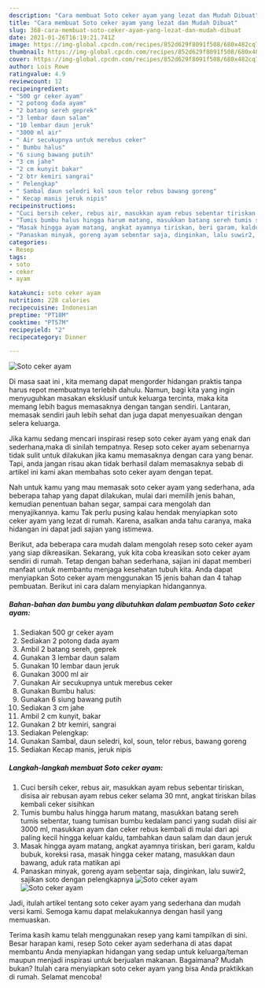 ```yaml
---
description: "Cara membuat Soto ceker ayam yang lezat dan Mudah Dibuat"
title: "Cara membuat Soto ceker ayam yang lezat dan Mudah Dibuat"
slug: 368-cara-membuat-soto-ceker-ayam-yang-lezat-dan-mudah-dibuat
date: 2021-01-26T16:19:21.741Z
image: https://img-global.cpcdn.com/recipes/852d629f8091f508/680x482cq70/soto-ceker-ayam-foto-resep-utama.jpg
thumbnail: https://img-global.cpcdn.com/recipes/852d629f8091f508/680x482cq70/soto-ceker-ayam-foto-resep-utama.jpg
cover: https://img-global.cpcdn.com/recipes/852d629f8091f508/680x482cq70/soto-ceker-ayam-foto-resep-utama.jpg
author: Lois Rowe
ratingvalue: 4.9
reviewcount: 12
recipeingredient:
- "500 gr ceker ayam"
- "2 potong dada ayam"
- "2 batang sereh geprek"
- "3 lembar daun salam"
- "10 lembar daun jeruk"
- "3000 ml air"
- " Air secukupnya untuk merebus ceker"
- " Bumbu halus"
- "6 siung bawang putih"
- "3 cm jahe"
- "2 cm kunyit bakar"
- "2 btr kemiri sangrai"
- " Pelengkap"
- " Sambal daun seledri kol soun telor rebus bawang goreng"
- " Kecap manis jeruk nipis"
recipeinstructions:
- "Cuci bersih ceker, rebus air, masukkan ayam rebus sebentar tiriskan, disisa air rebusan ayam rebus ceker selama 30 mnt, angkat tiriskan bilas kembali ceker sisihkan"
- "Tumis bumbu halus hingga harum matang, masukkan batang sereh tumis sebentar, tuang tumisan bumbu kedalam panci yang sudah diisi air 3000 ml, masukkan ayam dan ceker rebus kembali di mulai dari api paling kecil hingga keluar kaldu, tambahkan daun salam dan daun jeruk"
- "Masak hingga ayam matang, angkat ayamnya tiriskan, beri garam, kaldu bubuk, koreksi rasa, masak hingga ceker matang, masukkan daun bawang, aduk rata matikan api"
- "Panaskan minyak, goreng ayam sebentar saja, dinginkan, lalu suwir2, sajikan soto dengan pelengkapnya"
categories:
- Resep
tags:
- soto
- ceker
- ayam

katakunci: soto ceker ayam 
nutrition: 228 calories
recipecuisine: Indonesian
preptime: "PT18M"
cooktime: "PT57M"
recipeyield: "2"
recipecategory: Dinner

---
```



![Soto ceker ayam](https://img-global.cpcdn.com/recipes/852d629f8091f508/680x482cq70/soto-ceker-ayam-foto-resep-utama.jpg)

Di masa  saat ini , kita memang dapat mengorder hidangan praktis tanpa harus repot membuatnya terlebih dahulu. Namun, bagi kita yang ingin menyuguhkan masakan eksklusif untuk keluarga tercinta, maka kita memang lebih bagus memasaknya dengan tangan sendiri. Lantaran, memasak sendiri jauh lebih sehat dan juga dapat menyesuaikan dengan selera keluarga.

Jika kamu sedang mencari inspirasi resep soto ceker ayam yang enak dan sederhana,maka di sinilah tempatnya. Resep soto ceker ayam  sebenarnya tidak sulit untuk dilakukan jika kamu memasaknya dengan cara yang benar. Tapi, anda jangan risau akan tidak berhasil dalam memasaknya 
sebab di artikel ini kami akan membahas soto ceker ayam dengan tepat.  



Nah untuk kamu yang mau memasak soto ceker ayam yang sederhana, ada beberapa tahap yang dapat dilakukan, mulai dari memilih jenis bahan, kemudian penentuan bahan segar, sampai cara mengolah dan menyajikannya. kamu Tak perlu pusing kalau hendak menyiapkan soto ceker ayam yang lezat di rumah. Karena, asalkan anda  tahu caranya, maka hidangan ini dapat jadi sajian yang istimewa.

Berikut, ada beberapa cara mudah dalam mengolah resep soto ceker ayam yang siap dikreasikan. Sekarang, yuk kita coba kreasikan soto ceker ayam sendiri di rumah. Tetap dengan bahan sederhana, sajian ini dapat memberi manfaat untuk membantu menjaga kesehatan tubuh kita. Anda dapat menyiapkan Soto ceker ayam menggunakan 15 jenis bahan dan 4 tahap pembuatan. Berikut ini cara dalam menyiapkan hidangannya.

<!--inarticleads1-->

##### Bahan-bahan dan bumbu yang dibutuhkan dalam pembuatan Soto ceker ayam:

1. Sediakan 500 gr ceker ayam
1. Sediakan 2 potong dada ayam
1. Ambil 2 batang sereh, geprek
1. Gunakan 3 lembar daun salam
1. Gunakan 10 lembar daun jeruk
1. Gunakan 3000 ml air
1. Gunakan  Air secukupnya untuk merebus ceker
1. Gunakan  Bumbu halus:
1. Gunakan 6 siung bawang putih
1. Sediakan 3 cm jahe
1. Ambil 2 cm kunyit, bakar
1. Gunakan 2 btr kemiri, sangrai
1. Sediakan  Pelengkap:
1. Gunakan  Sambal, daun seledri, kol, soun, telor rebus, bawang goreng
1. Sediakan  Kecap manis, jeruk nipis




<!--inarticleads2-->

##### Langkah-langkah membuat Soto ceker ayam:

1. Cuci bersih ceker, rebus air, masukkan ayam rebus sebentar tiriskan, disisa air rebusan ayam rebus ceker selama 30 mnt, angkat tiriskan bilas kembali ceker sisihkan
1. Tumis bumbu halus hingga harum matang, masukkan batang sereh tumis sebentar, tuang tumisan bumbu kedalam panci yang sudah diisi air 3000 ml, masukkan ayam dan ceker rebus kembali di mulai dari api paling kecil hingga keluar kaldu, tambahkan daun salam dan daun jeruk
1. Masak hingga ayam matang, angkat ayamnya tiriskan, beri garam, kaldu bubuk, koreksi rasa, masak hingga ceker matang, masukkan daun bawang, aduk rata matikan api
1. Panaskan minyak, goreng ayam sebentar saja, dinginkan, lalu suwir2, sajikan soto dengan pelengkapnya
<img src="//assets-global.cpcdn.com/assets/icons/button_play-2c75c40dde080a61004c1f40b05d8f140eaff45d7e9e6481dc71c63d2e7c4909.png" alt="Soto ceker ayam"><img src="//assets-global.cpcdn.com/assets/icons/button_play-2c75c40dde080a61004c1f40b05d8f140eaff45d7e9e6481dc71c63d2e7c4909.png" alt="Soto ceker ayam">



Jadi, itulah artikel tentang  soto ceker ayam  yang sederhana dan mudah versi kami. Semoga kamu dapat melakukannya dengan hasil yang memuaskan. 

Terima kasih kamu telah menggunakan resep yang kami tampilkan di sini. Besar harapan kami, resep  Soto ceker ayam sederhana di atas dapat membantu Anda menyiapkan hidangan yang sedap untuk keluarga/teman maupun menjadi inspirasi untuk berjualan makanan. Bagaimana? Mudah bukan? Itulah cara menyiapkan soto ceker ayam yang bisa Anda praktikkan di rumah. Selamat mencoba!

